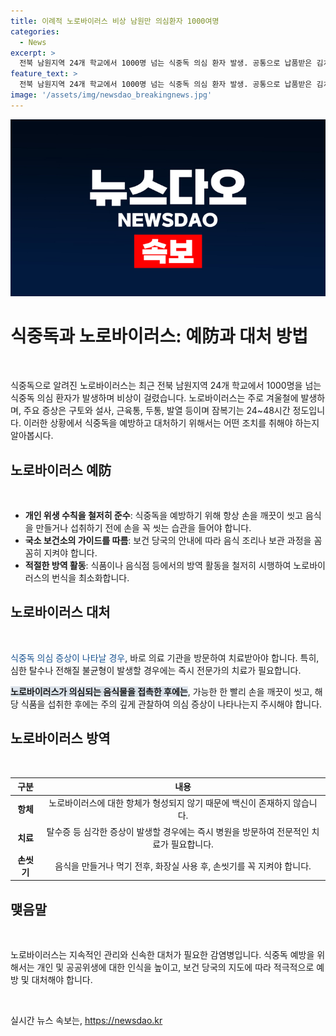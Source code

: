 ```yaml
---
title: 이례적 노로바이러스 비상 남원만 의심환자 1000여명
categories:
  - News
excerpt: >
  전북 남원지역 24개 학교에서 1000명 넘는 식중독 의심 환자 발생. 공통으로 납품받은 김치에서 노로바이러스 검출. 노로바이러스는 저온에서도 잘 견디며 주로 겨울철 발생. 증상은 구토, 설사, 근육통, 두통, 발열 등. 잠복기는 24~48시간. 항바이러스 백신 없어서 입원 치료 필요 시 손 씻기, 충분히 익힌 음식 섭취, 칼과 도마 소독 권고.
feature_text: >
  전북 남원지역 24개 학교에서 1000명 넘는 식중독 의심 환자 발생. 공통으로 납품받은 김치에서 노로바이러스 검출. 노로바이러스는 저온에서도 잘 견디며 주로 겨울철 발생. 증상은 구토, 설사, 근육통, 두통, 발열 등. 잠복기는 24~48시간. 항바이러스 백신 없어서 입원 치료 필요 시 손 씻기, 충분히 익힌 음식 섭취, 칼과 도마 소독 권고.
image: '/assets/img/newsdao_breakingnews.jpg'
---
```


<p><img src="/assets/img/newsdao_breakingnews.jpg" alt="firstkoreanews 속보" /></p>

<h1>식중독과 노로바이러스: 예防과 대처 방법</h1>

<p data-ke-size="size16">&nbsp;</p>

<p>식중독으로 알려진 노로바이러스는 최근 전북 남원지역 24개 학교에서 1000명을 넘는 식중독 의심 환자가 발생하며 비상이 걸렸습니다. 노로바이러스는 주로 겨울철에 발생하며, 주요 증상은 구토와 설사, 근육통, 두통, 발열 등이며 잠복기는 24~48시간 정도입니다. 이러한 상황에서 식중독을 예방하고 대처하기 위해서는 어떤 조치를 취해야 하는지 알아봅시다.</p></p>

<h2 data-ke-size="size26">노로바이러스 예防</h2>

<p data-ke-size="size16">&nbsp;</p>

<ul>
    <li><b>개인 위생 수칙을 철저히 준수</b>: 식중독을 예방하기 위해 항상 손을 깨끗이 씻고 음식을 만들거나 섭취하기 전에 손을 꼭 씻는 습관을 들어야 합니다.</li>
    <li><b>국소 보건소의 가이드를 따름</b>: 보건 당국의 안내에 따라 음식 조리나 보관 과정을 꼼꼼히 지켜야 합니다.</li>
    <li><b>적절한 방역 활동</b>: 식품이나 음식점 등에서의 방역 활동을 철저히 시행하여 노로바이러스의 번식을 최소화합니다.</li>
</ul>

<h2 data-ke-size="size26">노로바이러스 대처</h2>

<p data-ke-size="size16">&nbsp;</p>

<p><span style="color: #1a5490;">식중독 의심 증상이 나타날 경우</span>, 바로 의료 기관을 방문하여 치료받아야 합니다. 특히, 심한 탈수나 전해질 불균형이 발생할 경우에는 즉시 전문가의 치료가 필요합니다.</p>

<p><span style="background-color: #21538527;"><b>노로바이러스가 의심되는 음식물을 접촉한 후에는</b></span>, 가능한 한 빨리 손을 깨끗이 씻고, 해당 식품을 섭취한 후에는 주의 깊게 관찰하여 의심 증상이 나타나는지 주시해야 합니다.</p>

<h2 data-ke-size="size26">노로바이러스 방역</h2>

<p data-ke-size="size16">&nbsp;</p>

<table>
    <thead>
        <tr>
            <th><b>구분</b></th>
            <th><b>내용</b></th>
        </tr>
    </thead>
    <tbody>
        <tr>
            <td style="text-align: center; height: 17px;"><b>항체</b></td>
            <td style="text-align: center;">노로바이러스에 대한 항체가 형성되지 않기 때문에 백신이 존재하지 않습니다.</td>
        </tr>
        <tr>
            <td style="text-align: center; height: 17px;"><b>치료</b></td>
            <td style="text-align: center;">탈수증 등 심각한 증상이 발생할 경우에는 즉시 병원을 방문하여 전문적인 치료가 필요합니다.</td>
        </tr>
        <tr>
            <td style="text-align: center; height: 17px;"><b>손씻기</b></td>
            <td style="text-align: center;">음식을 만들거나 먹기 전후, 화장실 사용 후, 손씻기를 꼭 지켜야 합니다.</td>
        </tr>
    </tbody>
</table>

<h2 data-ke-size="size26">맺음말</h2>

<p data-ke-size="size16">&nbsp;</p>

<p>노로바이러스는 지속적인 관리와 신속한 대처가 필요한 감염병입니다. 식중독 예방을 위해서는 개인 및 공공위생에 대한 인식을 높이고, 보건 당국의 지도에 따라 적극적으로 예방 및 대처해야 합니다.</p>

<p data-ke-size="size16">&nbsp;</p>
실시간 뉴스 속보는, <a href="https://newsdao.kr" rel="dofollow">https://newsdao.kr</a>


